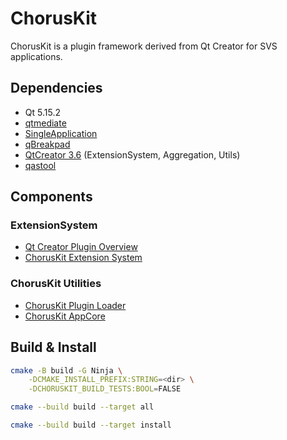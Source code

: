# ChorusKit

ChorusKit is a plugin framework derived from Qt Creator for SVS applications.

## Dependencies

+ Qt 5.15.2
+ [qtmediate](https://github.com/SineStriker/qtmediate)
+ [SingleApplication](https://github.com/itay-grudev/SingleApplication)
+ [qBreakpad](https://github.com/buzzySmile/qBreakpad)
+ [QtCreator 3.6](https://github.com/qt-creator/qt-creator/tree/3.6) (ExtensionSystem, Aggregation, Utils)
+ [qastool](https://github.com/SineStriker/qt-json-autogen)

## Components

### ExtensionSystem

+ [Qt Creator Plugin Overview](https://doc.qt.io/qtcreator-extending/)
+ [ChorusKit Extension System](docs/extension-system.md)

### ChorusKit Utilities

+ [ChorusKit Plugin Loader](docs/plugin-loader.md)
+ [ChorusKit AppCore](docs/appcore/index.md)

## Build & Install

```sh
cmake -B build -G Ninja \
    -DCMAKE_INSTALL_PREFIX:STRING=<dir> \
    -DCHORUSKIT_BUILD_TESTS:BOOL=FALSE

cmake --build build --target all

cmake --build build --target install
```